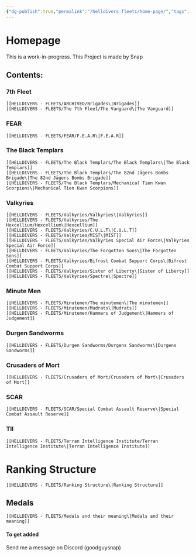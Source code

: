 ```yaml
---
{"dg-publish":true,"permalink":"/helldivers-fleets/home-page/","tags":["gardenEntry"],"noteIcon":"","created":"2024-03-23T23:17:23.464+01:00","updated":"2024-03-26T23:07:25.751+01:00"}
---
```


# Homepage 

This is a work-in-progress.
This Project is made by Snap

## Contents:

### 7th Fleet
	[[HELLDIVERS - FLEETS/ARCHIVED/Brigades\|Brigades]]
	[[HELLDIVERS - FLEETS/The 7th Fleet/The Vanguard\|The Vanguard]]

### FEAR
	[[HELLDIVERS - FLEETS/FEAR/F.E.A.R\|F.E.A.R]]

### The Black Templars
	[[HELLDIVERS - FLEETS/The Black Templars/The Black Templars\|The Black Templars]]
	[[HELLDIVERS - FLEETS/The Black Templars/The 82nd Jägers Bombs Brigade\|The 82nd Jägers Bombs Brigade]]
	[[HELLDIVERS - FLEETS/The Black Templars/Mechanical Tien Kwan Scorpions\|Mechanical Tien Kwan Scorpions]]

### Valkyries
	[[HELLDIVERS - FLEETS/Valkyries/Valkyries\|Valkyries]]
	[[HELLDIVERS - FLEETS/Valkyries/The Hexcellium/Hexcellium\|Hexcellium]]
	[[HELLDIVERS - FLEETS/Valkyries/C.U.L.T\|C.U.L.T]]
	[[HELLDIVERS - FLEETS/Valkyries/MIST\|MIST]]
	[[HELLDIVERS - FLEETS/Valkyries/Valkyries Special Air Force\|Valkyries Special Air Force]]
	[[HELLDIVERS - FLEETS/Valkyries/The Forgotten Sons\|The Forgotten Sons]]
	[[HELLDIVERS - FLEETS/Valkyries/Bifrost Combat Support Corps\|Bifrost Combat Support Corps]]
	[[HELLDIVERS - FLEETS/Valkyries/Sister of Liberty\|Sister of Liberty]]
	[[HELLDIVERS - FLEETS/Valkyries/Spectre\|Spectre]]

### Minute Men
	[[HELLDIVERS - FLEETS/Minutemen/The minutemen\|The minutemen]]
	[[HELLDIVERS - FLEETS/Minutemen/Mudrats\|Mudrats]]
	[[HELLDIVERS - FLEETS/Minutemen/Hammers of Judgement\|Hammers of Judgement]]

### Durgen Sandworms
	[[HELLDIVERS - FLEETS/Durgen Sandworms/Durgens Sandworms\|Durgens Sandworms]]

### Crusaders of Mort
	[[HELLDIVERS - FLEETS/Crusaders of Mort/Crusaders of Mort\|Crusaders of Mort]]

### SCAR
	[[HELLDIVERS - FLEETS/SCAR/Special Combat Assault Reserve\|Special Combat Assault Reserve]]

### TII
	[[HELLDIVERS - FLEETS/Terran Intelligence Institute/Terran Intelligence Institute\|Terran Intelligence Institute]]

# Ranking Structure
	[[HELLDIVERS - FLEETS/Ranking Structure\|Ranking Structure]]

## Medals
	[[HELLDIVERS - FLEETS/Medals and their meaning\|Medals and their meaning]]


#### To get added
Send me a message on Discord (goodguysnap)
